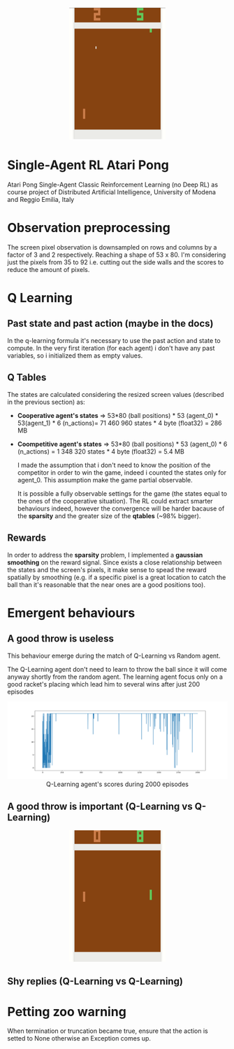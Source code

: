 <p align="center" width="100%">
<img width="220" height="300" src="train_history/020_qlearn/match_200.gif">
</p>

# Single-Agent RL Atari Pong

Atari Pong Single-Agent Classic Reinforcement Learning (no Deep RL) as course project of Distributed Artificial Intelligence, University of Modena and Reggio Emilia, Italy

# Observation preprocessing

The screen pixel observation is downsampled on rows and columns by a factor of 3 and 2 respectively. Reaching a shape of 53 x 80.
I'm considering just the pixels from 35 to 92 i.e. cutting out the side walls and the scores to reduce the amount of pixels.

# Q Learning

## Past state and past action (maybe in the docs)

In the q-learning formula it's necessary to use the past action and state to compute.
In the very first iteration (for each agent) i don't have any past variables, so i initialized them as empty values.

## Q Tables

The states are calculated considering the resized screen values (described in the previous section) as:

- **Cooperative agent's states** => 53\*80 (ball positions) \* 53 (agent_0) \* 53(agent_1) \* 6 (n_actions)= 71 460 960 states \* 4 byte (float32) = 286 MB

- **Coompetitive agent's states** => 53\*80 (ball positions) \* 53 (agent_0) \* 6 (n_actions) = 1 348 320 states \* 4 byte (float32) = 5.4 MB

  I made the assumption that i don't need to know the position of the competitor in order to win the game, indeed i counted the states only for agent_0. This assumption make the game partial observable.

  It is possible a fully observable settings for the game (the states equal to the ones of the cooperative situation).
  The RL could extract smarter behaviours indeed, however the convergence will be harder bacause of the **sparsity** and the greater size of the **qtables** (~98% bigger).

## Rewards

In order to address the **sparsity** problem, I implemented a **gaussian smoothing** on the reward signal.
Since exists a close relationship between the states and the screen's pixels, it make sense to spead the reward spatially by smoothing (e.g. if a specific pixel is a great location to catch the ball than it's reasonable that the near ones are a good positions too).

# Emergent behaviours

## A good throw is useless

This behaviour emerge during the match of Q-Learning vs Random agent.

The Q-Learning agent don't need to learn to throw the ball since it will come anyway shortly from the random agent. The learning agent focus only on a good racket's placing which lead him to several wins after just 200 episodes

<p align="center" width="100%">
<img src="train_history/000_qlearn_vs_rnd/first_0.png">
Q-Learning agent's scores during 2000 episodes
</p>

## A good throw is important (Q-Learning vs Q-Learning)

<p align="center" width="100%">
<img width="220" height="300" src="train_history/020_qlearn/match_2.gif">
</p>

## Shy replies (Q-Learning vs Q-Learning)



# Petting zoo warning

When termination or truncation became true, ensure that the action is setted to None otherwise an Exception comes up.

